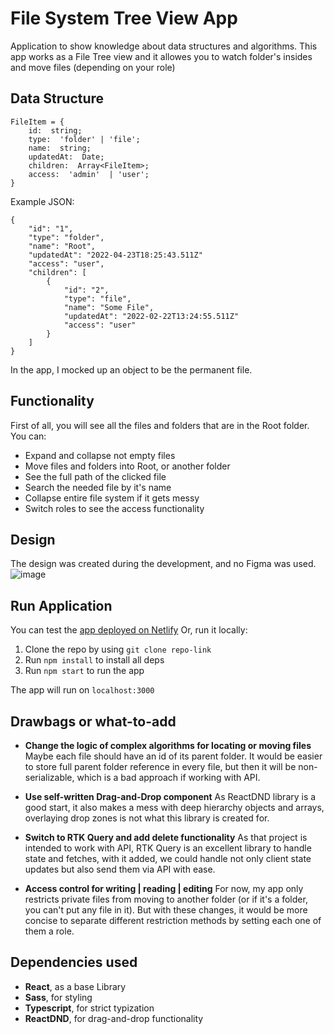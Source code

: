 
# File System Tree View App
Application to show knowledge about data structures and algorithms. This app works as a File Tree view and it allowes you to watch folder's insides and move files (depending on your role)

## Data Structure

    FileItem = {
    	id:  string;
    	type:  'folder' | 'file';
    	name:  string;
    	updatedAt:  Date;
    	children:  Array<FileItem>;
    	access:  'admin'  | 'user';
    }
Example JSON:

	{
		"id": "1",
		"type": "folder",
		"name": "Root",
		"updatedAt": "2022-04-23T18:25:43.511Z"
		"access": "user",
		"children": [
			{
				"id": "2",
				"type": "file",
				"name": "Some File",
				"updatedAt": "2022-02-22T13:24:55.511Z"
				"access": "user"
			}
		]
	}

In the app, I mocked up an object to be the permanent file.

## Functionality

First of all, you will see all the files and folders that are in the Root folder.
You can:

 - Expand and collapse not empty files
 - Move files and folders into Root, or another folder
 - See the full path of the clicked file
 - Search the needed file by it's name
 - Collapse entire file system if it gets messy
 - Switch roles to see the access functionality

## Design

The design was created during the development, and no Figma was used.
![image](https://github.com/sayonara213/tree-view-main/assets/79828791/d2c9de1a-9dc4-4732-b7fb-22fa6d4d600e)

## Run Application

You can test the [app deployed on Netlify](https://silver-eclair-961390.netlify.app/)
Or, run it locally:

 1. Clone the repo by using `git clone repo-link`
 2. Run `npm install` to install all deps
 3. Run `npm start` to run the app

The app will run on `localhost:3000`

## Drawbags or what-to-add

 - **Change the logic of complex algorithms for locating or moving files**
	Maybe each file should have an id of its parent folder. It would be easier to store full parent folder reference in every file, but then it will be non-serializable, which is a bad approach if working with API.
	
 - **Use self-written Drag-and-Drop component**
	 As ReactDND library is a good start, it also makes a mess with deep hierarchy objects and arrays, overlaying drop zones is not what this library is created for.
	 
 - **Switch to RTK Query and add delete functionality**
	 As that project is intended to work with API, RTK Query is an excellent library to handle state and fetches, with it added, we could handle not only client state updates but also send them via API with ease.
	 
 - **Access control for writing | reading | editing**
	For now, my app only restricts private files from moving to another folder (or if it's a folder, you can't put any file in it). But with these changes, it would be more concise to separate different restriction methods by setting each one of them a role.
	 
## Dependencies used
 - **React**, as a base Library
 - **Sass**, for styling
 - **Typescript**, for strict typization
 - **ReactDND**, for drag-and-drop functionality

